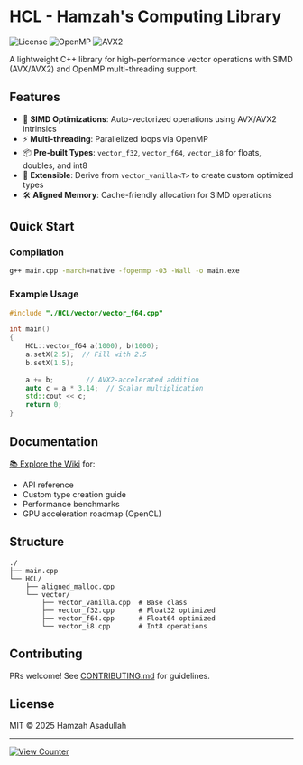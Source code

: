 # HCL - Hamzah's Computing Library

![License](https://img.shields.io/badge/License-MIT-blue) 
![OpenMP](https://img.shields.io/badge/OpenMP-Enabled-green)
![AVX2](https://img.shields.io/badge/SIMD-AVX2%2FAVX-red)

A lightweight C++ library for high-performance vector operations with SIMD (AVX/AVX2) and OpenMP multi-threading support.

## Features

- 🚀 **SIMD Optimizations**: Auto-vectorized operations using AVX/AVX2 intrinsics
- ⚡ **Multi-threading**: Parallelized loops via OpenMP
- 📦 **Pre-built Types**: `vector_f32`, `vector_f64`, `vector_i8` for floats, doubles, and int8
- 🔧 **Extensible**: Derive from `vector_vanilla<T>` to create custom optimized types
- 🛠️ **Aligned Memory**: Cache-friendly allocation for SIMD operations

## Quick Start

### Compilation
```bash
g++ main.cpp -march=native -fopenmp -O3 -Wall -o main.exe
```

### Example Usage
```cpp
#include "./HCL/vector/vector_f64.cpp"

int main()
{
    HCL::vector_f64 a(1000), b(1000);
    a.setX(2.5);  // Fill with 2.5
    b.setX(1.5);
    
    a += b;        // AVX2-accelerated addition
    auto c = a * 3.14;  // Scalar multiplication
    std::cout << c;
    return 0;
}
```

## Documentation
[📚 Explore the Wiki](https://github.com/Hamzah-Asadullah/HCL/wiki) for:
- API reference
- Custom type creation guide
- Performance benchmarks
- GPU acceleration roadmap (OpenCL)

## Structure
```
./
├── main.cpp
└── HCL/
    ├── aligned_malloc.cpp
    └── vector/
        ├── vector_vanilla.cpp  # Base class
        ├── vector_f32.cpp      # Float32 optimized
        ├── vector_f64.cpp      # Float64 optimized
        └── vector_i8.cpp       # Int8 operations
```

## Contributing
PRs welcome! See [CONTRIBUTING.md](https://github.com/Hamzah-Asadullah/HCL/wiki/Contributing) for guidelines.

## License
MIT © 2025 Hamzah Asadullah

---

[![View Counter](https://count.getloli.com/@Hamzah-Asadullah_HCL?theme=booru-lewd)](https://github.com/Hamzah-Asadullah/HCL)
